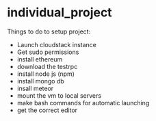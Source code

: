 # individual_project

Things to do to setup project:
* Launch cloudstack instance
* Get sudo permissions
* install ethereum
* download the testrpc
* install node js (npm)
* install mongo db
* insall meteor
* mount the vm to local servers
* make bash commands for automatic launching
* get the correct editor
